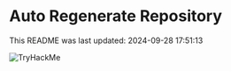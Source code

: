 # Auto Regenerate Repository

This README was last updated: 2024-09-28 17:51:13

 ![TryHackMe](https://tryhackme.com/badge/533634)